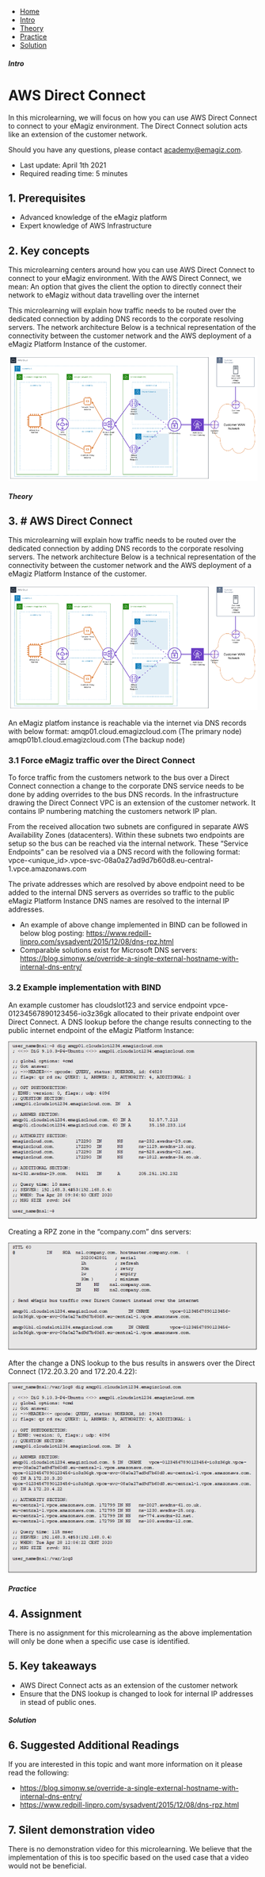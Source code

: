 <div class="ez-academy">
    <div class="ez-academy__body">
        <main class="micro-learning">
        <ul class="doc-nav">
            <li class="doc-nav__item"><a href="../../docs/microlearning/expert-solution-architecture-index" class="doc-nav__link">Home</a></li>
            <li class="doc-nav__item"><a href="#intro" class="doc-nav__link">Intro</a></li>
            <li class="doc-nav__item"><a href="#theory" class="doc-nav__link">Theory</a></li>
            <li class="doc-nav__item"><a href="#practice" class="doc-nav__link">Practice</a></li>
            <li class="doc-nav__item"><a href="#solution" class="doc-nav__link">Solution</a></li>
        </ul>

<div class="doc">

##### Intro

# AWS Direct Connect

In this microlearning, we will focus on how you can use AWS Direct Connect to connect to your eMagiz environment.
The Direct Connect solution acts like an extension of the customer network.

Should you have any questions, please contact academy@emagiz.com.

- Last update: April 1th 2021
- Required reading time: 5 minutes

## 1. Prerequisites
- Advanced knowledge of the eMagiz platform
- Expert knowledge of AWS Infrastructure

## 2. Key concepts
This microlearning centers around how you can use AWS Direct Connect to connect to your eMagiz environment.
With the AWS Direct Connect, we mean: An option that gives the client the option to directly connect their network to eMagiz without data travelling over the internet

This microlearning will explain how traffic needs to be routed over the dedicated connection by adding DNS records to the corporate resolving servers.
The network architecture Below is a technical representation of the connectivity between the customer network and the AWS deployment of a eMagiz Platform Instance of the customer. 

<p align="center"><img src="../../img/microlearning/expert-solution-architecture-aws-direct-connect--connectivity-direct-connect-emagiz.png"></p>

##### Theory

## 3. # AWS Direct Connect

This microlearning will explain how traffic needs to be routed over the dedicated connection by adding DNS records to the corporate resolving servers.
The network architecture Below is a technical representation of the connectivity between the customer network and the AWS deployment of a eMagiz Platform Instance of the customer. 

<p align="center"><img src="../../img/microlearning/expert-solution-architecture-aws-direct-connect--connectivity-direct-connect-emagiz.png"></p>

An eMagiz platfom instance is reachable via the internet via DNS records with below format:
amqp01.cloud<number>.emagizcloud.com (The primary node)
amqp01b1.cloud<number>.emagizcloud.com (The backup node)

### 3.1 Force eMagiz traffic over the Direct Connect

To force traffic from the customers network to the bus over a Direct Connect connection a change to the corporate DNS service needs to be done by adding overrides to the bus DNS records.
In the infrastructure drawing the Direct Connect VPC is an extension of the customer network. It contains IP numbering matching the customers network IP plan. 

From the received allocation two subnets are configured in separate AWS Availability Zones (datacenters). Within these subnets two endpoints are setup so the bus can be reached via the internal network. These “Service Endpoints” can be resolved via a DNS record with the following format: vpce-<unique_id>.vpce-svc-08a0a27ad9d7b60d8.eu-central-1.vpce.amazonaws.com

The private addresses which are resolved by above endpoint need to be added to the internal DNS servers as overrides so traffic to the public eMagiz Platform Instance DNS names are resolved to the internal IP addresses.
- An example of above change implemented in BIND can be followed in below blog posting: https://www.redpill-linpro.com/sysadvent/2015/12/08/dns-rpz.html
- Comparable solutions exist for Microsoft DNS servers: https://blog.simonw.se/override-a-single-external-hostname-with-internal-dns-entry/

### 3.2 Example implementation with BIND
An example customer has cloudslot123 and service endpoint vpce-01234567890123456-io3z36gk allocated to their private endpoint over Direct Connect. A DNS lookup before the change results connecting to the public internet endpoint of the eMagiz Platform Instance:

<p align="center"><img  src="../../img/microlearning/expert-solution-architecture-aws-direct-connect--dns-public-internet.png"></p>

Creating a RPZ zone in the “company.com” dns servers:

<p align="center"><img  src="../../img/microlearning/expert-solution-architecture-aws-direct-connect--creating-a-rpz-zone.png"></p>

After the change a DNS lookup to the bus results in answers over the Direct Connect (172.20.3.20 and 172.20.4.22):

<p align="center"><img  src="../../img/howto/../../img/microlearning/expert-solution-architecture-aws-direct-connect--change-dns-lookup.png"></p>

##### Practice

## 4. Assignment

There is no assignment for this microlearning as the above implementation will only be done when a specific use case is identified.

## 5. Key takeaways

- AWS Direct Connect acts as an extension of the customer network
- Ensure that the DNS lookup is changed to look for internal IP addresses in stead of public ones.

##### Solution

## 6. Suggested Additional Readings

If you are interested in this topic and want more information on it please read the following:

- https://blog.simonw.se/override-a-single-external-hostname-with-internal-dns-entry/
- https://www.redpill-linpro.com/sysadvent/2015/12/08/dns-rpz.html

## 7. Silent demonstration video

There is no demonstration video for this microlearning. We believe that the implementation of this is too specific based on the used case that a video would not be beneficial.

</div>
</main>
</div>
</div>